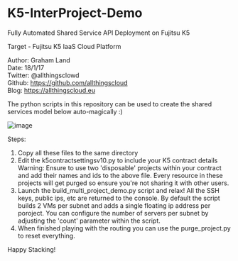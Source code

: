# K5-InterProject-Demo
Fully Automated Shared Service API Deployment on Fujitsu K5

Target - Fujitsu K5 IaaS Cloud Platform

Author: Graham Land<br>
Date: 18/1/17<br>
Twitter: @allthingsclowd<br>
Github: https://github.com/allthingscloud<br>
Blog: https://allthingscloud.eu

The python scripts in this repository can be used to create the shared services model below auto-magically :)

![image](https://cloud.githubusercontent.com/assets/9472095/22083347/9fd53558-ddc3-11e6-88a7-b3c45a13d96a.png)

Steps:

1. Copy all these files to the same directory
2. Edit the k5contractsettingsv10.py to include your K5 contract details
Warning: Ensure to use two 'disposable' projects within your contract and add their names and ids to the above file. 
Every resource in these projects will get purged so ensure you're not sharing it with other users.
3. Launch the build_multi_project_demo.py script and relax! All the SSH keys, public ips, etc are returned to the console.
  By default the script builds 2 VMs per subnet and adds a single floating ip address per poroject. You can configure the number of servers per subnet by adjusting the 'count' parameter within the script.
4. When finished playing with the routing you can use the purge_project.py to reset everything.

Happy Stacking!
